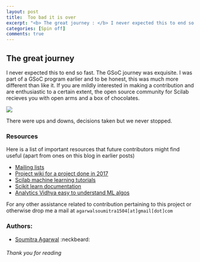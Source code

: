 ```yaml
---
layout: post
title: 	Too bad it is over
excerpt: "<b> The great journey : </b> I never expected this to end so fast. The GSoC journey was exquisite. I was part of a GSoC program earlier and to be honest ..."
categories: [Spin off]
comments: true
---
```


## The great journey

I never expected this to end so fast. The GSoC journey was exquisite. I was part of a GSoC program earlier and to be honest, this was much more different than like it. If you are mildly interested in making a contribution and are enthusiastic to a certain extent, the open source community for Scilab recieves you with open arms and a box of chocolates.

<img src = '{{ site.url }}/img/980x.jpg'>

There were ups and downs, decisions taken but we never stopped.

### Resources

Here is a list of important resources that future contributors might find useful (apart from ones on this blog in earlier posts)

* [Mailing lists](http://mailinglists.scilab.org/)
* [Project wiki for a project done in 2017](https://wiki.scilab.org/Machine%20Learning%20Toolbox%20in%20Scilab)
* [Scilab machine learning tutorials](https://scilab.io/category/machine-learning/)
* [Scikit learn documentation](http://scikit-learn.org/stable/documentation.html)
* [Analytics Vidhya easy to understand ML algos](https://www.analyticsvidhya.com/blog/2017/09/common-machine-learning-algorithms/)

For any other assistance related to contribution pertaining to this project or otherwise drop me a mail at `agarwalsoumitra1504[at]gmail[dot]com`

### Authors:

* <a href = "https://github.com/SoumitraAgarwal" target="_blank">Soumitra Agarwal</a> :neckbeard:

###### Thank you for reading 

